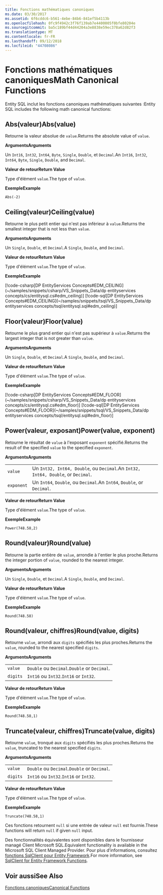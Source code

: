 ```yaml
---
title: Fonctions mathématiques canoniques
ms.date: 03/30/2017
ms.assetid: 6f6cddc6-b561-4ebe-84b6-841ef5b4113b
ms.openlocfilehash: 0fc9f4942c3f76f139ab7e4400005f0bfe80204e
ms.sourcegitcommit: ba5c189bf44d44204a3e8838e59ec378a62d82f3
ms.translationtype: MT
ms.contentlocale: fr-FR
ms.lasthandoff: 09/12/2018
ms.locfileid: "44708086"
---
```

# <a name="math-canonical-functions"></a><span data-ttu-id="23984-102">Fonctions mathématiques canoniques</span><span class="sxs-lookup"><span data-stu-id="23984-102">Math Canonical Functions</span></span>

<span data-ttu-id="23984-103">Entity SQL inclut les fonctions canoniques mathématiques suivantes :</span><span class="sxs-lookup"><span data-stu-id="23984-103">Entity SQL includes the following math canonical functions:</span></span>
  
## <a name="absvalue"></a><span data-ttu-id="23984-104">Abs(valeur)</span><span class="sxs-lookup"><span data-stu-id="23984-104">Abs(value)</span></span>

<span data-ttu-id="23984-105">Retourne la valeur absolue de `value`.</span><span class="sxs-lookup"><span data-stu-id="23984-105">Returns the absolute value of `value`.</span></span>

<span data-ttu-id="23984-106">**Arguments**</span><span class="sxs-lookup"><span data-stu-id="23984-106">**Arguments**</span></span>

<span data-ttu-id="23984-107">Un `Int16`, `Int32`, `Int64`, `Byte`, `Single`, `Double`, et `Decimal`.</span><span class="sxs-lookup"><span data-stu-id="23984-107">An `Int16`, `Int32`, `Int64`, `Byte`, `Single`, `Double`, and `Decimal`.</span></span>

<span data-ttu-id="23984-108">**Valeur de retour**</span><span class="sxs-lookup"><span data-stu-id="23984-108">**Return Value**</span></span>

<span data-ttu-id="23984-109">Type d'élément `value`.</span><span class="sxs-lookup"><span data-stu-id="23984-109">The type of `value`.</span></span>

<span data-ttu-id="23984-110">**Exemple**</span><span class="sxs-lookup"><span data-stu-id="23984-110">**Example**</span></span>

`Abs(-2)`

## <a name="ceilingvalue"></a><span data-ttu-id="23984-111">Ceiling(valeur)</span><span class="sxs-lookup"><span data-stu-id="23984-111">Ceiling(value)</span></span>

<span data-ttu-id="23984-112">Retourne le plus petit entier qui n'est pas inférieur à `value`.</span><span class="sxs-lookup"><span data-stu-id="23984-112">Returns the smallest integer that is not less than `value`.</span></span>

<span data-ttu-id="23984-113">**Arguments**</span><span class="sxs-lookup"><span data-stu-id="23984-113">**Arguments**</span></span>

<span data-ttu-id="23984-114">Un `Single`, `Double`, et `Decimal`.</span><span class="sxs-lookup"><span data-stu-id="23984-114">A `Single`, `Double`, and `Decimal`.</span></span>

<span data-ttu-id="23984-115">**Valeur de retour**</span><span class="sxs-lookup"><span data-stu-id="23984-115">**Return Value**</span></span>

<span data-ttu-id="23984-116">Type d'élément `value`.</span><span class="sxs-lookup"><span data-stu-id="23984-116">The type of `value`.</span></span>

<span data-ttu-id="23984-117">**Exemple**</span><span class="sxs-lookup"><span data-stu-id="23984-117">**Example**</span></span>

[!code-csharp[DP EntityServices Concepts#EDM_CEILING](~/samples/snippets/csharp/VS_Snippets_Data/dp entityservices concepts/cs/entitysql.cs#edm_ceiling)]
[!code-sql[DP EntityServices Concepts#EDM_CEILING](~/samples/snippets/tsql/VS_Snippets_Data/dp entityservices concepts/tsql/entitysql.sql#edm_ceiling)]

## <a name="floorvalue"></a><span data-ttu-id="23984-118">Floor(valeur)</span><span class="sxs-lookup"><span data-stu-id="23984-118">Floor(value)</span></span>

<span data-ttu-id="23984-119">Retourne le plus grand entier qui n'est pas supérieur à `value`.</span><span class="sxs-lookup"><span data-stu-id="23984-119">Returns the largest integer that is not greater than `value`.</span></span>

<span data-ttu-id="23984-120">**Arguments**</span><span class="sxs-lookup"><span data-stu-id="23984-120">**Arguments**</span></span>

<span data-ttu-id="23984-121">Un `Single`, `Double`, et `Decimal`.</span><span class="sxs-lookup"><span data-stu-id="23984-121">A `Single`, `Double`, and `Decimal`.</span></span>

<span data-ttu-id="23984-122">**Valeur de retour**</span><span class="sxs-lookup"><span data-stu-id="23984-122">**Return Value**</span></span>

<span data-ttu-id="23984-123">Type d'élément `value`.</span><span class="sxs-lookup"><span data-stu-id="23984-123">The type of `value`.</span></span>

<span data-ttu-id="23984-124">**Exemple**</span><span class="sxs-lookup"><span data-stu-id="23984-124">**Example**</span></span>

[!code-csharp[DP EntityServices Concepts#EDM_FLOOR](~/samples/snippets/csharp/VS_Snippets_Data/dp entityservices concepts/cs/entitysql.cs#edm_floor)]
[!code-sql[DP EntityServices Concepts#EDM_FLOOR](~/samples/snippets/tsql/VS_Snippets_Data/dp entityservices concepts/tsql/entitysql.sql#edm_floor)]

## <a name="powervalue-exponent"></a><span data-ttu-id="23984-125">Power(valeur, exposant)</span><span class="sxs-lookup"><span data-stu-id="23984-125">Power(value, exponent)</span></span>

<span data-ttu-id="23984-126">Retourne le résultat de `value` à l'exposant `exponent` spécifié.</span><span class="sxs-lookup"><span data-stu-id="23984-126">Returns the result of the specified `value` to the specified `exponent`.</span></span>

<span data-ttu-id="23984-127">**Arguments**</span><span class="sxs-lookup"><span data-stu-id="23984-127">**Arguments**</span></span>

|  |  |
|--|--|
|`value` | <span data-ttu-id="23984-128">Un `Int32, Int64, Double`, ou `Decimal`.</span><span class="sxs-lookup"><span data-stu-id="23984-128">An `Int32, Int64, Double`, or `Decimal`.</span></span> |
|`exponent` | <span data-ttu-id="23984-129">Un `Int64`, `Double`, ou `Decimal`.</span><span class="sxs-lookup"><span data-stu-id="23984-129">An `Int64`, `Double`, or `Decimal`.</span></span> |

<span data-ttu-id="23984-130">**Valeur de retour**</span><span class="sxs-lookup"><span data-stu-id="23984-130">**Return Value**</span></span>

<span data-ttu-id="23984-131">Type d'élément `value`.</span><span class="sxs-lookup"><span data-stu-id="23984-131">The type of `value`.</span></span>

<span data-ttu-id="23984-132">**Exemple**</span><span class="sxs-lookup"><span data-stu-id="23984-132">**Example**</span></span>

`Power(748.58,2)`

## <a name="roundvalue"></a><span data-ttu-id="23984-133">Round(valeur)</span><span class="sxs-lookup"><span data-stu-id="23984-133">Round(value)</span></span>

<span data-ttu-id="23984-134">Retourne la partie entière de `value`, arrondie à l'entier le plus proche.</span><span class="sxs-lookup"><span data-stu-id="23984-134">Returns the integer portion of `value`, rounded to the nearest integer.</span></span>

<span data-ttu-id="23984-135">**Arguments**</span><span class="sxs-lookup"><span data-stu-id="23984-135">**Arguments**</span></span>

<span data-ttu-id="23984-136">Un `Single`, `Double`, et `Decimal`.</span><span class="sxs-lookup"><span data-stu-id="23984-136">A `Single`, `Double`, and `Decimal`.</span></span>

<span data-ttu-id="23984-137">**Valeur de retour**</span><span class="sxs-lookup"><span data-stu-id="23984-137">**Return Value**</span></span>

<span data-ttu-id="23984-138">Type d'élément `value`.</span><span class="sxs-lookup"><span data-stu-id="23984-138">The type of `value`.</span></span>

<span data-ttu-id="23984-139">**Exemple**</span><span class="sxs-lookup"><span data-stu-id="23984-139">**Example**</span></span>

`Round(748.58)`

## <a name="roundvalue-digits"></a><span data-ttu-id="23984-140">Round(valeur, chiffres)</span><span class="sxs-lookup"><span data-stu-id="23984-140">Round(value, digits)</span></span>

<span data-ttu-id="23984-141">Retourne `value`, arrondi aux `digits` spécifiés les plus proches.</span><span class="sxs-lookup"><span data-stu-id="23984-141">Returns the `value`, rounded to the nearest specified `digits`.</span></span>

<span data-ttu-id="23984-142">**Arguments**</span><span class="sxs-lookup"><span data-stu-id="23984-142">**Arguments**</span></span>

|  |  |
|--|--|
|`value`|<span data-ttu-id="23984-143">`Double` ou `Decimal`.</span><span class="sxs-lookup"><span data-stu-id="23984-143">`Double` or `Decimal`.</span></span>|
|`digits`|<span data-ttu-id="23984-144">`Int16` ou `Int32`.</span><span class="sxs-lookup"><span data-stu-id="23984-144">`Int16` or `Int32`.</span></span>|

<span data-ttu-id="23984-145">**Valeur de retour**</span><span class="sxs-lookup"><span data-stu-id="23984-145">**Return Value**</span></span>

<span data-ttu-id="23984-146">Type d'élément `value`.</span><span class="sxs-lookup"><span data-stu-id="23984-146">The type of `value`.</span></span>

<span data-ttu-id="23984-147">**Exemple**</span><span class="sxs-lookup"><span data-stu-id="23984-147">**Example**</span></span>

`Round(748.58,1)`

## <a name="truncatevalue-digits"></a><span data-ttu-id="23984-148">Truncate(valeur, chiffres)</span><span class="sxs-lookup"><span data-stu-id="23984-148">Truncate(value, digits)</span></span>

<span data-ttu-id="23984-149">Retourne `value`, tronqué aux `digits` spécifiés les plus proches.</span><span class="sxs-lookup"><span data-stu-id="23984-149">Returns the `value`, truncated to the nearest specified `digits`.</span></span>

<span data-ttu-id="23984-150">**Arguments**</span><span class="sxs-lookup"><span data-stu-id="23984-150">**Arguments**</span></span>

|  |  |
|--|--|
|`value`|<span data-ttu-id="23984-151">`Double` ou `Decimal`.</span><span class="sxs-lookup"><span data-stu-id="23984-151">`Double` or `Decimal`.</span></span>|
|`digits`|<span data-ttu-id="23984-152">`Int16` ou `Int32`.</span><span class="sxs-lookup"><span data-stu-id="23984-152">`Int16` or `Int32`.</span></span>|

<span data-ttu-id="23984-153">**Valeur de retour**</span><span class="sxs-lookup"><span data-stu-id="23984-153">**Return Value**</span></span>

<span data-ttu-id="23984-154">Type d'élément `value`.</span><span class="sxs-lookup"><span data-stu-id="23984-154">The type of `value`.</span></span>

<span data-ttu-id="23984-155">**Exemple**</span><span class="sxs-lookup"><span data-stu-id="23984-155">**Example**</span></span>

`Truncate(748.58,1)`  
  
 <span data-ttu-id="23984-156">Ces fonctions retournent `null` si une entrée de valeur `null` est fournie.</span><span class="sxs-lookup"><span data-stu-id="23984-156">These functions will return `null` if given `null` input.</span></span>  
  
 <span data-ttu-id="23984-157">Des fonctionnalités équivalentes sont disponibles dans le fournisseur managé Client Microsoft SQL.</span><span class="sxs-lookup"><span data-stu-id="23984-157">Equivalent functionality is available in the Microsoft SQL Client Managed Provider.</span></span> <span data-ttu-id="23984-158">Pour plus d’informations, consultez [fonctions SqlClient pour Entity Framework](../../../../../../docs/framework/data/adonet/ef/sqlclient-for-ef-functions.md).</span><span class="sxs-lookup"><span data-stu-id="23984-158">For more information, see [SqlClient for Entity Framework Functions](../../../../../../docs/framework/data/adonet/ef/sqlclient-for-ef-functions.md).</span></span>  
  
## <a name="see-also"></a><span data-ttu-id="23984-159">Voir aussi</span><span class="sxs-lookup"><span data-stu-id="23984-159">See Also</span></span>  
 [<span data-ttu-id="23984-160">Fonctions canoniques</span><span class="sxs-lookup"><span data-stu-id="23984-160">Canonical Functions</span></span>](../../../../../../docs/framework/data/adonet/ef/language-reference/canonical-functions.md)
